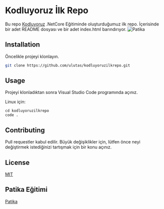 # Kodluyoruz İlk Repo
Bu repo [Kodluyoruz](https://kodluyoruz.org) .NetCore Eğitiminde oluşturduğumuz ilk repo. İçerisinde bir adet README dosyası ve bir adet index.html barındırıyor.
![Patika](https://patika-prod.s3.eu-central-1.amazonaws.com/staticFiles/patikaLogo.png)
## Installation
Öncelikle projeyi klonlayın.
```bash
git clone https://github.com/ulutas/kodluyoruzilkrepo.git
```

## Usage
Projeyi klonladıktan sonra Visual Studio Code programında açınız.

Linux için:
```
cd kodluyoruzilkrepo
code .
```

## Contributing
Pull requestler kabul edilir. Büyük değişiklikler için, lütfen önce neyi değiştirmek istediğinizi tartışmak için bir konu açınız.


## License
[MIT](https://choosealicense.com/licenses/mit/)

## Patika Eğitimi
[Patika](https://patika.dev)